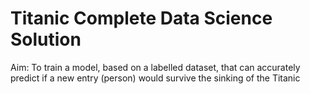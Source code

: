 <h1>Titanic Complete Data Science Solution</h1>

Aim: To train a model, based on a labelled dataset, that can accurately predict if a new entry (person) would survive the sinking of the Titanic
